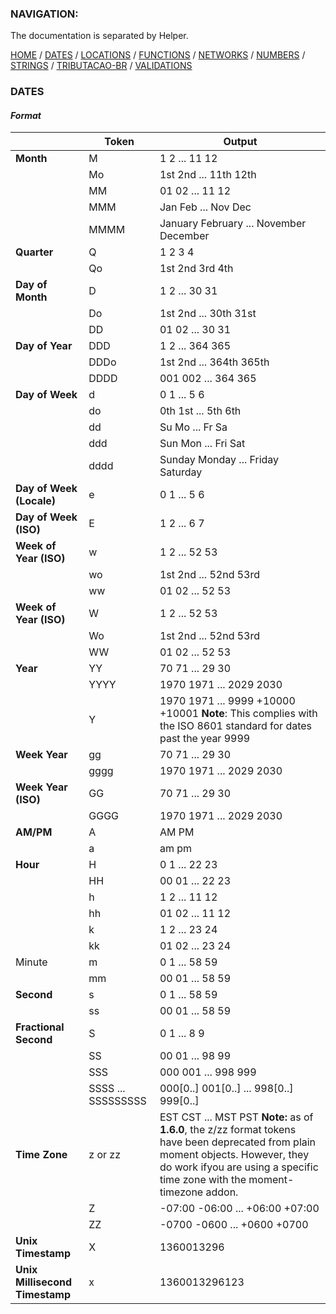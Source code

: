 ### NAVIGATION:
The documentation is separated by Helper.  

[HOME](../README.md) / [DATES](DATES.md)  / [LOCATIONS](LOCATIONS.md)  / [FUNCTIONS](FUNCTIONS.md)  / [NETWORKS](NETWORKS.md)  / [NUMBERS](NUMBERS.md)  / [STRINGS](STRINGS.md)  / [TRIBUTACAO-BR](TRIBUTACAO-BR.md)  / [VALIDATIONS](VALIDATIONS.md)  

### DATES

#### *Format*

|   	                              | Token                 | Output                                            |
|---	                              |---          	        |---                            	                  |
| **Month**                         | M            	        | 1 2 ... 11 12                                     |
|    	                              | Mo             	      | 1st 2nd ... 11th 12th                             |
|   	                              | MM          	        | 01 02 ... 11 12                                   |
|   	                              | MMM         	        | Jan Feb ... Nov Dec                               |
|   	                              | MMMM        	        | January February ... November December            |
| **Quarter**                       | Q            	        | 1 2 3 4                                           |
|    	                              | Qo             	      | 1st 2nd 3rd 4th                                   |
| **Day of Month**                  | D          	          | 1 2 ... 30 31                                     |
|   	                              | Do          	        | 1st 2nd ... 30th 31st                             |
|   	                              | DD          	        | 01 02 ... 30 31                                   |
| **Day of Year**                   | DDD          	        | 1 2 ... 364 365                                   |
|   	                              | DDDo        	        | 1st 2nd ... 364th 365th                           |
|   	                              | DDDD          	      | 001 002 ... 364 365                               |
| **Day of Week**                   | d          	          | 0 1 ... 5 6                                       |
|   	                              | do        	          | 0th 1st ... 5th 6th                               |
|   	                              | dd          	        | Su Mo ... Fr Sa                                   |
|   	                              | ddd         	        | Sun Mon ... Fri Sat                               |
|   	                              | dddd         	        | Sunday Monday ... Friday Saturday                 |
| **Day of Week (Locale)**          | e          	          | 0 1 ... 5 6                                       |
| **Day of Week (ISO)**             | E          	          | 1 2 ... 6 7                                       |
| **Week of Year (ISO)**            | w          	          | 1 2 ... 52 53                                     |
|                                   | wo                    | 1st 2nd ... 52nd 53rd                             |
|                                   | ww                    | 01 02 ... 52 53                                   |
| **Week of Year (ISO)**            | W                     | 1 2 ... 52 53                                     |
|                                   | Wo                    | 1st 2nd ... 52nd 53rd                             |
|                                   | WW                    | 01 02 ... 52 53                                   |
| **Year**                          | YY                    | 70 71 ... 29 30                                   |
|                                   | YYYY                  | 1970 1971 ... 2029 2030                           |
|                                   | Y                     | 1970 1971 ... 9999 +10000 +10001 **Note**: This complies with the ISO 8601 standard for dates past the year 9999|
| **Week Year**                     | gg                    | 70 71 ... 29 30                                   |
|                                   | gggg                  | 1970 1971 ... 2029 2030                           |
| **Week Year (ISO)**               | GG                    | 70 71 ... 29 30                                   |
|                                   | GGGG                  | 1970 1971 ... 2029 2030                           |
| **AM/PM**                         | A                     | AM PM                                             |
|                                   | a                     | am pm                                             |
| **Hour**                          | H                     | 0 1 ... 22 23                                     |
|                                   | HH                    | 00 01 ... 22 23                                   |
|                                   | h                     | 1 2 ... 11 12                                     |
|                                   | hh                    | 01 02 ... 11 12                                   |
|                                   | k                     | 1 2 ... 23 24                                     |
|                                   | kk                    | 01 02 ... 23 24                                   |
| Minute                            | m                     | 0 1 ... 58 59                                     |
|                                   | mm                    | 00 01 ... 58 59                                   |
| **Second**                        | s                     | 0 1 ... 58 59                                     |
|                                   | ss                    | 00 01 ... 58 59                                   |
| **Fractional Second**             | S                     | 0 1 ... 8 9                                       |
|                                   | SS                    | 00 01 ... 98 99                                   |
|                                   | SSS                   | 000 001 ... 998 999                               |
|                                   | SSSS ... SSSSSSSSS    | 000[0..] 001[0..] ... 998[0..] 999[0..]           |
| **Time Zone**                     | z or zz               | EST CST ... MST PST **Note:** as of **1.6.0**, the z/zz format tokens have been deprecated from plain moment objects. However, they do work ifyou are using a specific time zone with the moment-timezone addon.|
|                                   | Z                     | -07:00 -06:00 ... +06:00 +07:00                   |
|                                   | ZZ                    | -0700 -0600 ... +0600 +0700                       |
| **Unix Timestamp**                | X                     | 1360013296                                        |
| **Unix Millisecond Timestamp**    | x                     | 1360013296123                                     |